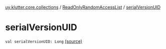 [uy.klutter.core.collections](../index.md) / [ReadOnlyRandomAccessList](index.md) / [serialVersionUID](.)


# serialVersionUID
`val serialVersionUID: Long` [(source)](https://github.com/kohesive/klutter/blob/master/core-jdk6/src/main/kotlin/uy/klutter/core/common/Immutable.kt#L119)


